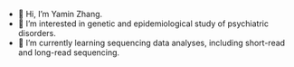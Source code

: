 - 👋 Hi, I’m Yamin Zhang.
- 👀 I’m interested in genetic and epidemiological study of psychiatric disorders.
- 🌱 I’m currently learning sequencing data analyses, including short-read and long-read sequencing.
